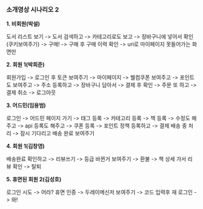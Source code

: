### 소개영상 시나리오 2

**1. 비회원(박설)**

도서 리스트 보기 -> 도서 검색하고 -> 카테고리로도 보고 -> 장바구니에 넣어서 확인(쿠키보여주기) -> 구매!
-> 구매 후 구매 이력 확인 -> uri로 마이페이지 못들어가는 화면만


**2. 회원 1(박희준)**

회원가입 -> 로그인 후 토큰 보여주기 -> 마이페이지 -> 웰컴쿠폰 보여주고 -> 포인트도 보여주고 -> 주소 등록하고
-> 장바구니 담아서 -> 결제 후 확인
-> 주문 또 하고 -> 결제 취소 -> 로그아웃


**3. 어드민(임용범)**

로그인 -> 어드민 페이지 가기 -> 태그 등록 -> 카테고리 등록 -> 책 등록 -> 수정도 해주고 -> api 등록도 해주고 -> 쿠폰 등록
-> 포인트 정책 등록하고 -> 결제 배송 중 처리 -> 잠시 기다리고 배송 완료 보여주기


**4. 회원 1(김창영)**

배송완료 확인하고 -> 리뷰쓰기 -> 등급 바뀐거 보여주기 -> 환불 -> 책 상세 가서 리뷰 확인 -> 탈퇴


**5. 휴면된 회원 2(김성호)**

로그인 시도 -> 어라? 휴면 인증 -> 두레이메신저 보여주기 -> 코드 입력후 재 로그인 -> 와!

